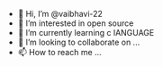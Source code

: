 - 👋 Hi, I’m @vaibhavi-22
- 👀 I’m interested in open source
- 🌱 I’m currently learning c lANGUAGE
- 💞️ I’m looking to collaborate on ...
- 📫 How to reach me ...

<!---
vaibhavi-22/vaibhavi-22 is a ✨ special ✨ repository because its `README.md` (this file) appears on your GitHub profile.
You can click the Preview link to take a look at your changes.
--->
